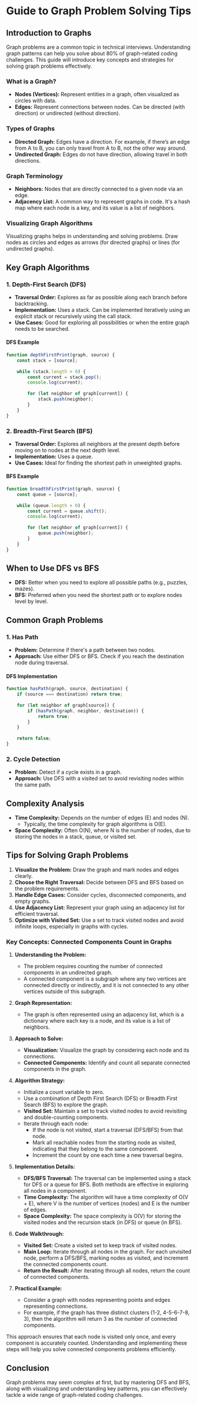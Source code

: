 # Guide to Graph Problem Solving Tips

## Introduction to Graphs

Graph problems are a common topic in technical interviews. Understanding graph patterns can help you solve about 80% of graph-related coding challenges. This guide will introduce key concepts and strategies for solving graph problems effectively.

### What is a Graph?

- **Nodes (Vertices):** Represent entities in a graph, often visualized as circles with data.
- **Edges:** Represent connections between nodes. Can be directed (with direction) or undirected (without direction).

### Types of Graphs

- **Directed Graph:** Edges have a direction. For example, if there’s an edge from A to B, you can only travel from A to B, not the other way around.
- **Undirected Graph:** Edges do not have direction, allowing travel in both directions.

### Graph Terminology

- **Neighbors:** Nodes that are directly connected to a given node via an edge.
- **Adjacency List:** A common way to represent graphs in code. It's a hash map where each node is a key, and its value is a list of neighbors.

### Visualizing Graph Algorithms

Visualizing graphs helps in understanding and solving problems. Draw nodes as circles and edges as arrows (for directed graphs) or lines (for undirected graphs).

## Key Graph Algorithms

### 1. Depth-First Search (DFS)

- **Traversal Order:** Explores as far as possible along each branch before backtracking.
- **Implementation:** Uses a stack. Can be implemented iteratively using an explicit stack or recursively using the call stack.
- **Use Cases:** Good for exploring all possibilities or when the entire graph needs to be searched.

#### DFS Example

```javascript
function depthFirstPrint(graph, source) {
    const stack = [source];
    
    while (stack.length > 0) {
        const current = stack.pop();
        console.log(current);
        
        for (let neighbor of graph[current]) {
            stack.push(neighbor);
        }
    }
}
```

### 2. Breadth-First Search (BFS)

- **Traversal Order:** Explores all neighbors at the present depth before moving on to nodes at the next depth level.
- **Implementation:** Uses a queue.
- **Use Cases:** Ideal for finding the shortest path in unweighted graphs.

#### BFS Example

```javascript
function breadthFirstPrint(graph, source) {
    const queue = [source];
    
    while (queue.length > 0) {
        const current = queue.shift();
        console.log(current);
        
        for (let neighbor of graph[current]) {
            queue.push(neighbor);
        }
    }
}
```

## When to Use DFS vs BFS

- **DFS:** Better when you need to explore all possible paths (e.g., puzzles, mazes).
- **BFS:** Preferred when you need the shortest path or to explore nodes level by level.

## Common Graph Problems

### 1. Has Path

- **Problem:** Determine if there's a path between two nodes.
- **Approach:** Use either DFS or BFS. Check if you reach the destination node during traversal.

#### DFS Implementation

```javascript
function hasPath(graph, source, destination) {
    if (source === destination) return true;
    
    for (let neighbor of graph[source]) {
        if (hasPath(graph, neighbor, destination)) {
            return true;
        }
    }
    
    return false;
}
```

### 2. Cycle Detection

- **Problem:** Detect if a cycle exists in a graph.
- **Approach:** Use DFS with a visited set to avoid revisiting nodes within the same path.

## Complexity Analysis

- **Time Complexity:** Depends on the number of edges (E) and nodes (N).
  - Typically, the time complexity for graph algorithms is O(E).
- **Space Complexity:** Often O(N), where N is the number of nodes, due to storing the nodes in a stack, queue, or visited set.

## Tips for Solving Graph Problems

1. **Visualize the Problem:** Draw the graph and mark nodes and edges clearly.
2. **Choose the Right Traversal:** Decide between DFS and BFS based on the problem requirements.
3. **Handle Edge Cases:** Consider cycles, disconnected components, and empty graphs.
4. **Use Adjacency List:** Represent your graph using an adjacency list for efficient traversal.
5. **Optimize with Visited Set:** Use a set to track visited nodes and avoid infinite loops, especially in graphs with cycles.

### **Key Concepts: Connected Components Count in Graphs**

1. **Understanding the Problem:**
   - The problem requires counting the number of connected components in an undirected graph.
   - A connected component is a subgraph where any two vertices are connected directly or indirectly, and it is not connected to any other vertices outside of this subgraph.

2. **Graph Representation:**
   - The graph is often represented using an adjacency list, which is a dictionary where each key is a node, and its value is a list of neighbors.

3. **Approach to Solve:**
   - **Visualization:** Visualize the graph by considering each node and its connections.
   - **Connected Components:** Identify and count all separate connected components in the graph.

4. **Algorithm Strategy:**
   - Initialize a count variable to zero.
   - Use a combination of Depth First Search (DFS) or Breadth First Search (BFS) to explore the graph.
   - **Visited Set:** Maintain a set to track visited nodes to avoid revisiting and double-counting components.
   - Iterate through each node:
     - If the node is not visited, start a traversal (DFS/BFS) from that node.
     - Mark all reachable nodes from the starting node as visited, indicating that they belong to the same component.
     - Increment the count by one each time a new traversal begins.

5. **Implementation Details:**
   - **DFS/BFS Traversal:** The traversal can be implemented using a stack for DFS or a queue for BFS. Both methods are effective in exploring all nodes in a component.
   - **Time Complexity:** The algorithm will have a time complexity of O(V + E), where V is the number of vertices (nodes) and E is the number of edges.
   - **Space Complexity:** The space complexity is O(V) for storing the visited nodes and the recursion stack (in DFS) or queue (in BFS).

6. **Code Walkthrough:**
   - **Visited Set:** Create a visited set to keep track of visited nodes.
   - **Main Loop:** Iterate through all nodes in the graph. For each unvisited node, perform a DFS/BFS, marking nodes as visited, and increment the connected components count.
   - **Return the Result:** After iterating through all nodes, return the count of connected components.

7. **Practical Example:**
   - Consider a graph with nodes representing points and edges representing connections.
   - For example, if the graph has three distinct clusters (1-2, 4-5-6-7-8, 3), then the algorithm will return 3 as the number of connected components.

This approach ensures that each node is visited only once, and every component is accurately counted. Understanding and implementing these steps will help you solve connected components problems efficiently.

## Conclusion

Graph problems may seem complex at first, but by mastering DFS and BFS, along with visualizing and understanding key patterns, you can effectively tackle a wide range of graph-related coding challenges.
